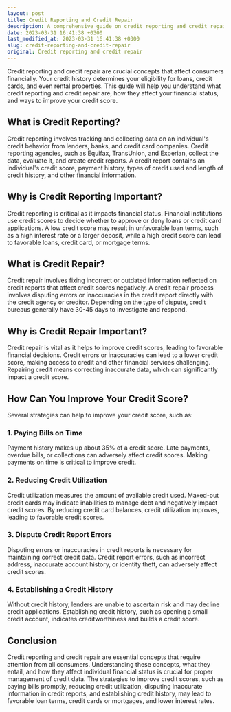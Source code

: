 ```yaml
---
layout: post
title: Credit Reporting and Credit Repair
description: A comprehensive guide on credit reporting and credit repair for consumers.
date: 2023-03-31 16:41:38 +0300
last_modified_at: 2023-03-31 16:41:38 +0300
slug: credit-reporting-and-credit-repair
original: Credit reporting and credit repair
---
```


Credit reporting and credit repair are crucial concepts that affect consumers financially. Your credit history determines your eligibility for loans, credit cards, and even rental properties. This guide will help you understand what credit reporting and credit repair are, how they affect your financial status, and ways to improve your credit score.

## What is Credit Reporting?

Credit reporting involves tracking and collecting data on an individual's credit behavior from lenders, banks, and credit card companies. Credit reporting agencies, such as Equifax, TransUnion, and Experian, collect the data, evaluate it, and create credit reports. A credit report contains an individual's credit score, payment history, types of credit used and length of credit history, and other financial information.

## Why is Credit Reporting Important?

Credit reporting is critical as it impacts financial status. Financial institutions use credit scores to decide whether to approve or deny loans or credit card applications. A low credit score may result in unfavorable loan terms, such as a high interest rate or a larger deposit, while a high credit score can lead to favorable loans, credit card, or mortgage terms.

## What is Credit Repair?

Credit repair involves fixing incorrect or outdated information reflected on credit reports that affect credit scores negatively. A credit repair process involves disputing errors or inaccuracies in the credit report directly with the credit agency or creditor. Depending on the type of dispute, credit bureaus generally have 30-45 days to investigate and respond.

## Why is Credit Repair Important?

Credit repair is vital as it helps to improve credit scores, leading to favorable financial decisions. Credit errors or inaccuracies can lead to a lower credit score, making access to credit and other financial services challenging. Repairing credit means correcting inaccurate data, which can significantly impact a credit score.

## How Can You Improve Your Credit Score?

Several strategies can help to improve your credit score, such as:

### 1. Paying Bills on Time

Payment history makes up about 35% of a credit score. Late payments, overdue bills, or collections can adversely affect credit scores. Making payments on time is critical to improve credit.

### 2. Reducing Credit Utilization

Credit utilization measures the amount of available credit used. Maxed-out credit cards may indicate inabilities to manage debt and negatively impact credit scores. By reducing credit card balances, credit utilization improves, leading to favorable credit scores.

### 3. Dispute Credit Report Errors

Disputing errors or inaccuracies in credit reports is necessary for maintaining correct credit data. Credit report errors, such as incorrect address, inaccurate account history, or identity theft, can adversely affect credit scores.

### 4. Establishing a Credit History

Without credit history, lenders are unable to ascertain risk and may decline credit applications. Establishing credit history, such as opening a small credit account, indicates creditworthiness and builds a credit score.

## Conclusion

Credit reporting and credit repair are essential concepts that require attention from all consumers. Understanding these concepts, what they entail, and how they affect individual financial status is crucial for proper management of credit data. The strategies to improve credit scores, such as paying bills promptly, reducing credit utilization, disputing inaccurate information in credit reports, and establishing credit history, may lead to favorable loan terms, credit cards or mortgages, and lower interest rates.